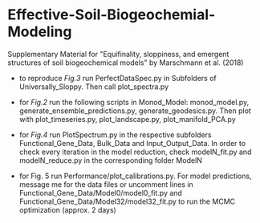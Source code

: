 # Effective-Soil-Biogeochemial-Modeling
Supplementary Material for "Equifinality, sloppiness, and emergent structures of soil biogeochemical models" by Marschmann et al. (2018)

* to reproduce *Fig.3* run PerfectDataSpec.py in Subfolders of Universally_Sloppy. Then call plot_spectra.py

* for *Fig.2* run the following scripts in Monod_Model: monod_model.py, generate_ensemble_predictions.py, generate_geodesics.py. Then plot with plot_timeseries.py, plot_landscape.py, plot_manifold_PCA.py

* for *Fig.4* run PlotSpectrum.py in the respective subfolders Functional_Gene_Data, Bulk_Data and Input_Output_Data. In order to check every iteration in the model reduction, check modelN_fit.py and modelN_reduce.py in the corresponding folder ModelN

* for Fig. 5 run Performance/plot_calibrations.py. For model predictions, message me for the data files or uncomment lines in Functional_Gene_Data/Model0/model0_fit.py and Functional_Gene_Data/Model32/model32_fit.py to run the MCMC optimization (approx. 2 days)
